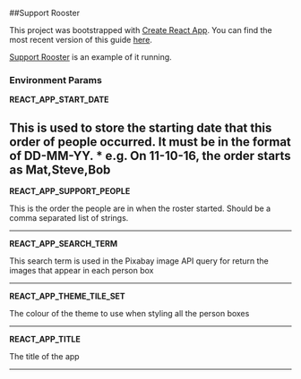 ##Support Rooster

This project was bootstrapped with [Create React App](https://github.com/facebookincubator/create-react-app). You can find the most recent version of this guide [here](https://github.com/facebookincubator/create-react-app/blob/master/packages/react-scripts/template/README.md).

[Support Rooster](http://support-rooster.herokuapp.com) is an example of it running.

### Environment Params

**REACT_APP_START_DATE** 

This is used to store the starting date that this order of people occurred. It must be in the format of DD-MM-YY.
    * e.g. On 11-10-16, the order starts as Mat,Steve,Bob
---
**REACT_APP_SUPPORT_PEOPLE** 

This is the order the people are in when the roster started. Should be a comma separated list of strings.

---

**REACT_APP_SEARCH_TERM**

This search term is used in the Pixabay image API query for return the images that appear in each person box

---
**REACT_APP_THEME_TILE_SET**

The colour of the theme to use when styling all the person boxes

---
**REACT_APP_TITLE**

The title of the app

---